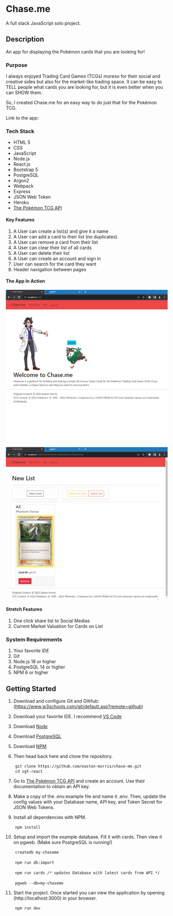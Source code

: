 # Chase.me

A full stack JavaScript solo project.

## Description

An app for displaying the Pokémon cards that you are looking for!

### Purpose

I always enjoyed Trading Card Games (TCGs) moreso for their social and creative
sides but also for the market-like trading space. It can be easy to TELL people
what cards you are looking for, but it is even better when you can SHOW them.

So, I created Chase.me for an easy way to do just that for the Pokémon TCG.

Link to the app:

### Tech Stack

* HTML 5
* CSS
* JavaScript
* Node.js
* React.js
* Bootstrap 5
* PostgreSQL
* Argon2
* Webpack
* Express
* JSON Web Token
* Heroku
* [The Pokémon TCG API](https://dev.pokemontcg.io/)

#### Key Features

1. A User can create a list(s) and give it a name
2. A User can add a card to their list (no duplicates)
3. A User can remove a card from their list
4. A User can clear their list of all cards
5. A User can delete their list
6. A User can create an account and sign in
7. User can search for the card they want
8. Header navigation between pages

#### The App In Action

![Chase Me: Create List and Add Card](server/public/images/ExampleChaseMe1.gif)

![Chase Me: Delete all cards and Delete List](server/public/images/ExampleChaseMe2.gif)

#### Stretch Features

1. One click share list to Social Medias
2. Current Market Valuation for Cards on List

### System Requirements

1. Your favorite IDE
2. Git
3. Node.js 18 or higher
4. PostgreSQL 14 or higher
5. NPM 6 or higher

## Getting Started

1. Download and configure Git and GitHub: (https://www.w3schools.com/git/default.asp?remote=github)

2. Download your favorite IDE. I recommend [VS Code](https://code.visualstudio.com/download)

3. Download [Node](https://nodejs.org/en/download/)

4. Download [PostgreSQL](https://www.postgresql.org/about/)

5. Download [NPM](https://docs.npmjs.com/getting-started)

6. Then head back here and clone the repository.

```shell
    git clone https://github.com/easton-morris/chase-me.git
    cd sgt-react
```

7. Go to [The Pokémon TCG API](https://dev.pokemontcg.io/) and create an account.
Use their documentation to obtain an API key.

8. Make a copy of the .env.example file and name it .env. Then, update the config
values with your Database name, API key, and Token Secret for JSON Web Tokens.

9. Install all dependencies with NPM.

```shell
    npm install
```

10. Setup and import the example database. Fill it with cards. Then view it on pgweb. (Make sure PostgreSQL is running!)

```shell
    createdb my-chaseme

    npm run db:import

    npm run cards /* updates Database with latest cards from API */

    pgweb --db=my-chaseme
```

11. Start the project. Once started you can view the application by opening (http://localhost:3000) in your browser.

```shell
    npm run dev
```
